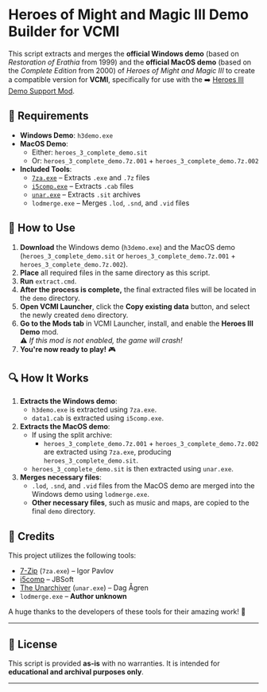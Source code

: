 # Heroes of Might and Magic III Demo Builder for VCMI

This script extracts and merges the **official Windows demo** (based on *Restoration of Erathia* from 1999) and the **official MacOS demo** (based on the *Complete Edition* from 2000) of *Heroes of Might and Magic III* to create a compatible version for **VCMI**, specifically for use with the ➡️ [Heroes III Demo Support Mod](https://github.com/vcmi-mods/mac-demo-support).


## 📜 Requirements
- **Windows Demo**: `h3demo.exe`
- **MacOS Demo**:  
  - Either: `heroes_3_complete_demo.sit`  
  - Or: `heroes_3_complete_demo.7z.001` + `heroes_3_complete_demo.7z.002`
- **Included Tools**:
  - [`7za.exe`](https://www.7-zip.org/) – Extracts `.exe` and `.7z` files
  - [`i5comp.exe`](http://cd.textfiles.com/simtel/simtel0303/disk1/ARCUTIL/) – Extracts `.cab` files
  - [`unar.exe`](https://unarchiver.c3.cx/commandline) – Extracts `.sit` archives
  - `lodmerge.exe` – Merges `.lod`, `.snd`, and `.vid` files


## 🔧 How to Use
1. **Download** the Windows demo (`h3demo.exe`) and the MacOS demo (`heroes_3_complete_demo.sit` or `heroes_3_complete_demo.7z.001` + `heroes_3_complete_demo.7z.002`).
2. **Place** all required files in the same directory as this script.
3. **Run** `extract.cmd`.
4. **After the process is complete,** the final extracted files will be located in the `demo` directory.
5. **Open VCMI Launcher**, click the **Copy existing data** button, and select the newly created `demo` directory.
6. **Go to the Mods tab** in VCMI Launcher, install, and enable the **Heroes III Demo** mod.  
   ⚠️ *If this mod is not enabled, the game will crash!*
7. **You're now ready to play!** 🎮


## 🔍 How It Works
1. **Extracts the Windows demo**:
   - `h3demo.exe` is extracted using `7za.exe`.
   - `data1.cab` is extracted using `i5comp.exe`.
2. **Extracts the MacOS demo**:
   - If using the split archive:  
     - `heroes_3_complete_demo.7z.001` + `heroes_3_complete_demo.7z.002` are extracted using `7za.exe`, producing `heroes_3_complete_demo.sit`.  
   - `heroes_3_complete_demo.sit` is then extracted using `unar.exe`.
3. **Merges necessary files**:
   - `.lod`, `.snd`, and `.vid` files from the MacOS demo are merged into the Windows demo using `lodmerge.exe`.
   - **Other necessary files**, such as music and maps, are copied to the final `demo` directory.


## 🎉 Credits
This project utilizes the following tools:
- [7-Zip](https://www.7-zip.org/) (`7za.exe`) – Igor Pavlov
- [i5comp](http://cd.textfiles.com/simtel/simtel0303/disk1/ARCUTIL/) – JBSoft
- [The Unarchiver](https://unarchiver.c3.cx/) (`unar.exe`) – Dag Ågren
- `lodmerge.exe` – **Author unknown**

A huge thanks to the developers of these tools for their amazing work! 🙌

---

## 📢 License
This script is provided **as-is** with no warranties. It is intended for **educational and archival purposes only**. 

---
